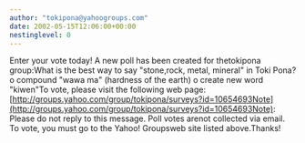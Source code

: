 ```yaml
---
author: "tokipona@yahoogroups.com"
date: 2002-05-15T12:06:00+00:00
nestinglevel: 0
---
```

Enter your vote today! A new poll has been created for thetokipona group:What is the best way to say "stone,rock, metal, mineral" in Toki Pona? o compound "wawa ma" (hardness of the earth) o create new word "kiwen"To vote, please visit the following web page:[http://groups.yahoo.com/group/tokipona/surveys?id=10654693Note](http://groups.yahoo.com/group/tokipona/surveys?id=10654693Note): Please do not reply to this message. Poll votes arenot collected via email. To vote, you must go to the Yahoo! Groupsweb site listed above.Thanks!